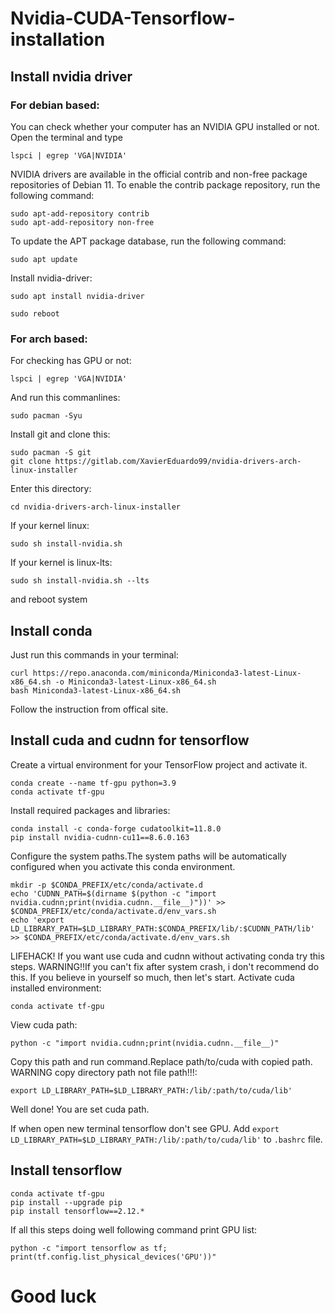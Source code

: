 # Nvidia-CUDA-Tensorflow-installation
## Install nvidia driver
### For debian based:
You can check whether your computer has an NVIDIA GPU installed or not.
Open the terminal and type
```shell
lspci | egrep 'VGA|NVIDIA'
```
NVIDIA drivers are available in the official contrib and non-free package repositories of Debian 11.
To enable the contrib package repository, run the following command:
```shell
sudo apt-add-repository contrib
sudo apt-add-repository non-free
```

To update the APT package database, run the following command:
```shell
sudo apt update
```

Install nvidia-driver:
```shell
sudo apt install nvidia-driver
```
```shell 
sudo reboot
```

### For arch based:

For checking has GPU or not:
```shell
lspci | egrep 'VGA|NVIDIA'
```
And run this commanlines:
```shell
sudo pacman -Syu
```
Install git and clone this:
```shell
sudo pacman -S git
git clone https://gitlab.com/XavierEduardo99/nvidia-drivers-arch-linux-installer
```
Enter this directory:
```shell
cd nvidia-drivers-arch-linux-installer
```
If your kernel linux:
```shell
sudo sh install-nvidia.sh
```
If your kernel is linux-lts:
```shell
sudo sh install-nvidia.sh --lts
```
and reboot system

## Install conda
Just run this commands in your terminal:
```shell
curl https://repo.anaconda.com/miniconda/Miniconda3-latest-Linux-x86_64.sh -o Miniconda3-latest-Linux-x86_64.sh
bash Miniconda3-latest-Linux-x86_64.sh
```

Follow the instruction from offical site.

## Install cuda and cudnn for tensorflow
Create a virtual environment for your TensorFlow project and activate it.
```shell
conda create --name tf-gpu python=3.9
conda activate tf-gpu
```
Install required packages and libraries:
```shell
conda install -c conda-forge cudatoolkit=11.8.0
pip install nvidia-cudnn-cu11==8.6.0.163
```
Configure the system paths.The system paths will be automatically configured when you activate this conda environment.
```shell
mkdir -p $CONDA_PREFIX/etc/conda/activate.d
echo 'CUDNN_PATH=$(dirname $(python -c "import nvidia.cudnn;print(nvidia.cudnn.__file__)"))' >> $CONDA_PREFIX/etc/conda/activate.d/env_vars.sh
echo 'export LD_LIBRARY_PATH=$LD_LIBRARY_PATH:$CONDA_PREFIX/lib/:$CUDNN_PATH/lib' >> $CONDA_PREFIX/etc/conda/activate.d/env_vars.sh
```
LIFEHACK! If you want use cuda and cudnn without activating conda try this steps. WARNING!!If you can't fix after system crash, i don't recommend do this.
If you believe in yourself so much, then let's start.
Activate cuda installed environment:
```shell
conda activate tf-gpu
```
View cuda path:
```shell
python -c "import nvidia.cudnn;print(nvidia.cudnn.__file__)"
```
Copy this path and run command.Replace path/to/cuda with copied path. WARNING copy directory path not file path!!!:
```shell
export LD_LIBRARY_PATH=$LD_LIBRARY_PATH:/lib/:path/to/cuda/lib'
```
Well done! You are set cuda path.

If when open new terminal tensorflow don't see GPU. Add ```export LD_LIBRARY_PATH=$LD_LIBRARY_PATH:/lib/:path/to/cuda/lib'``` to ```.bashrc``` file.
## Install tensorflow
```shell
conda activate tf-gpu
pip install --upgrade pip
pip install tensorflow==2.12.*
```

If all this steps doing well following command print GPU list:
```shell
python -c "import tensorflow as tf; print(tf.config.list_physical_devices('GPU'))"
```
# Good luck
